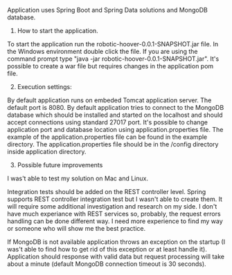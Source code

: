Application uses Spring Boot and Spring Data solutions and MongoDB database.

1. How to start the application.

To start the application run the robotic-hoover-0.0.1-SNAPSHOT.jar file. In the Windows environment double click the file. If you are using the command prompt type "java -jar robotic-hoover-0.0.1-SNAPSHOT.jar". 
It's possible to create a war file but requires changes in the application pom file.

2. Execution settings:

By default application runs on embeded Tomcat application server. The default port is 8080. By default application tries to connect to the MongoDB database which should be installed and started on the localhost and should accept connections using standard 27017 port.
It's possible to change application port and database location using application.properties file. The example of the application.properties file can be found in the example directory. The application.properties file should be in the /config directory inside application directory.

3. Possible future improvements

I was't able to test my solution on Mac and Linux.

Integration tests should be added on the REST controller level. Spring supports REST controller integration test but I wasn't able to create them. It will require some additional investigation and research on my side. 
I don't have much experiance with REST services so, probably, the request errors handling can be done different way. I need more experience to find my way or someone who will show me the best practice.

If MongoDB is not available application throws an exception on the startup (I was't able to find how to get rid of this exception or at least handle it). Application should response with valid data but request processing will take about a minute (default MongoDB connection timeout is 30 seconds).